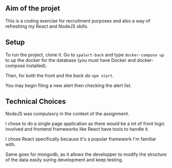 ## Aim of the projet

This is a coding exercise for recruitment purposes and also a way of refreshing my React and NodeJS skills.

## Setup

To run the project, clone it.
Go to `spalert-back` and type `docker-compose up` to up the docker for the database (you must have Docker and docker-compose installed).

Then, for both the front and the back do
`npm start`.

You may begin filing a new alert then checking the alert list.

## Technical Choices

NodeJS was compulsory in the context of the assignment.

I chose to do a single page application as there would be a lot of front logic involved and frontend frameworks like React have tools to handle it.

I chose React specifically because it's a popular framework I'm familiar with.

Same goes for mongodb, as it allows the developper to modify
the structure of the data easily suring development and keep
testing.


